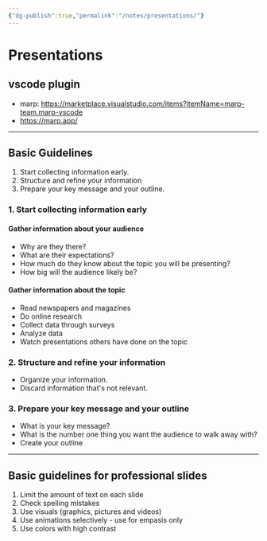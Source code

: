 ```yaml
---
{"dg-publish":true,"permalink":"/notes/presentations/"}
---
```


# Presentations


## vscode plugin

- marp: https://marketplace.visualstudio.com/items?itemName=marp-team.marp-vscode
- https://marp.app/

---

## Basic Guidelines

1. Start collecting information early.
2. Structure and refine your information
3. Prepare your key message and your outline.

### 1. Start collecting information early

#### Gather information about your audience

- Why are they there?
- What are their expectations?
- How much do they know about the topic you will be presenting?
- How big will the audience likely be?

#### Gather information about the topic

- Read newspapers and magazines
- Do online research
- Collect data through surveys
- Analyze data
- Watch presentations others have done on the topic


### 2. Structure and refine your information

- Organize your information.
- Discard information that's not relevant.


### 3. Prepare your key message and your outline

- What is your key message?
- What is the number one thing you want the audience to walk away with?
- Create your outline

--- 

## Basic guidelines for professional slides

1. Limit the amount of text on each slide
2. Check spelling mistakes
3. Use visuals (graphics, pictures and videos)
4. Use animations selectively - use for empasis only
5. Use colors with high contrast

